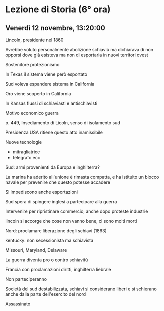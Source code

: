 # Lezione di Storia (6° ora)
## Venerdì 12 novembre, 13:20:00
Lincoln, presidente nel 1860

Avrebbe voluto personalmente abolizione schiaviù ma dichiarava di non opporsi dove già esisteva
ma non di esportarla in nuovi territori ovest

Sostenitore protezionismo


In Texas il sistema viene però esportato

Sud voleva espandere sistema in California

Oro viene scoperto in California

In Kansas flussi di schiaviasti e antischiavisti

Motivo economico guerra

p. 449, Insediamento di Licoln, senso di isolamento sud

Presidenza USA ritiene questo atto inamissibile


Nuove tecnologie
* mitragliatrice
* telegrafo
ecc



Sud: armi provenienti da Europa e inghilterra?

La marina ha aderito all'unione è rimasta compatta, e ha istituito un blocco navale per prevenire che questo potesse accadere

Si impediscono anche esportazioni

Sud spera di spingere inglesi a partecipare alla guerra

Intervenire per ripristinare commercio, anche dopo proteste industrie

lincoln si accorge che cose non vanno bene, ci sono molti morti


Nord: proclamare liberazione degli schiavi (1863)


kentucky: non secessionista ma schiavista

Missouri, Maryland, Delaware



La guerra diventa pro o contro schiavitù


Francia con proclamazioni diritti, inghilterra liebrale

Non parteciperanno

Società del sud destabilizzata, schiavi si considerano liberi e si schierano anche dalla parte dell'esercito del nord

Assassinato